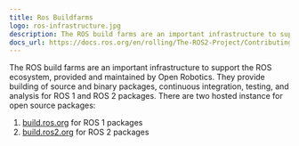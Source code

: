 ```yaml
---
title: Ros Buildfarms
logo: ros-infrastructure.jpg
description: The ROS build farms are an important infrastructure to support the ROS ecosystem, provided and maintained by Open Robotics
docs_url: https://docs.ros.org/en/rolling/The-ROS2-Project/Contributing/Build-Farms.html
---
```


The ROS build farms are an important infrastructure to support the ROS ecosystem, provided and maintained by Open Robotics.
They provide building of source and binary packages, continuous integration, testing, and analysis for ROS 1 and ROS 2 packages.
There are two hosted instance for open source packages:

1. [build.ros.org](https://build.ros.org/) for ROS 1 packages
2. [build.ros2.org](https://build.ros2.org/) for ROS 2 packages
